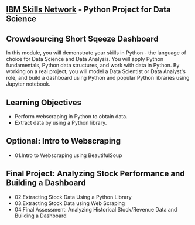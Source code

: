 <h2><a href="https://www.coursera.org/learn/python-project-for-data-science">IBM Skills Network</a> - Python Project for Data Science</h2>


<h2> Crowdsourcing Short Sqeeze Dashboard </h2>
<p> In this module, you will demonstrate your skills in Python - the language of choice for Data Science and Data Analysis. You will apply Python fundamentals, Python data structures, and work with data in Python. By working on a real project, you will model a Data Scientist or Data Analyst's role, and build a dashboard using Python and popular Python libraries using Jupyter notebook. </p>

<h2> Learning Objectives </h2>
<ul>
   <li>Perform webscraping in Python to obtain data.</li>
   <li>Extract data by using a Python library.</li>
</ul>

##
<h2> Optional: Intro to Webscraping </h2>
<ul> 
   <li> 01.Intro to Webscraping using BeautifulSoup </li> 
</ul>

<h2> Final Project: Analyzing Stock Performance and Building a Dashboard </h2>
<ul> 
   <li> 02.Extracting Stock Data Using a Python Library </li> 
   <li> 03.Extracting Stock Data using Web Scraping </li> 
   <li> 04.Final Assessment: Analyzing Historical Stock/Revenue Data and Building a Dashboard </li>
